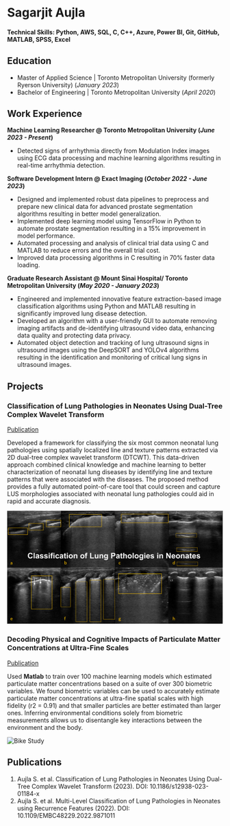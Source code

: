 # Sagarjit Aujla

#### Technical Skills: Python, AWS, SQL, C, C++, Azure, Power BI, Git, GitHub, MATLAB, SPSS, Excel

## Education			       		
- Master of Applied Science	| Toronto Metropolitan University (formerly Ryerson University) (_January 2023_)	 			        		
- Bachelor of Engineering | Toronto Metropolitan University (_April 2020_)

## Work Experience
**Machine Learning Researcher @ Toronto Metropolitan University (_June 2023 - Present_)**
- Detected signs of arrhythmia directly from Modulation Index images using ECG data processing and machine learning algorithms resulting in real-time arrhythmia detection. 

**Software Development Intern @ Exact Imaging	 (_October 2022 - June 2023_)**
- Designed and implemented robust data pipelines to preprocess and prepare new clinical data for advanced prostate segmentation algorithms resulting in better model generalization.
- Implemented deep learning model using TensorFlow in Python to automate prostate segmentation resulting in a 15% improvement in model performance.
- Automated processing and analysis of clinical trial data using C and MATLAB to reduce errors and the overall trial cost.
- Improved data processing algorithms in C resulting in 70% faster data loading.

**Graduate Research Assistant @ Mount Sinai Hospital/ Toronto Metropolitan University		 (_May 2020 - January 2023_)**
- Engineered and implemented innovative feature extraction-based image classification algorithms using Python and MATLAB resulting in significantly improved lung disease detection.
- Developed an algorithm with a user-friendly GUI to automate removing imaging artifacts and de-identifying ultrasound video data, enhancing data quality and protecting data privacy.
- Automated object detection and tracking of lung ultrasound signs in ultrasound images using the DeepSORT and YOLOv4 algorithms resulting in the identification and monitoring of critical lung signs in ultrasound images.


## Projects
### Classification of Lung Pathologies in Neonates Using Dual-Tree Complex Wavelet Transform
[Publication](https://biomedical-engineering-online.biomedcentral.com/articles/10.1186/s12938-023-01184-x)

Developed a framework for classifying the six most common neonatal lung pathologies using spatially localized line and texture patterns extracted via 2D dual-tree complex wavelet transform (DTCWT). This data-driven approach combined clinical knowledge and machine learning to better characterization of neonatal lung diseases by identifying line and texture patterns that were associated with the diseases. The proposed method provides a fully automated point-of-care tool that could screen and capture LUS morphologies associated with neonatal lung pathologies could aid in rapid and accurate diagnosis.

![Lung Pathologies](/img/LungPathologies.png)

### Decoding Physical and Cognitive Impacts of Particulate Matter Concentrations at Ultra-Fine Scales
[Publication](https://www.mdpi.com/1424-8220/22/11/4240)

Used **Matlab** to train over 100 machine learning models which estimated particulate matter concentrations based on a suite of over 300 biometric variables. We found biometric variables can be used to accurately estimate particulate matter concentrations at ultra-fine spatial scales with high fidelity (r2 = 0.91) and that smaller particles are better estimated than larger ones. Inferring environmental conditions solely from biometric measurements allows us to disentangle key interactions between the environment and the body.

![Bike Study](/assets/img/bike_study.jpeg)

## Publications
1. Aujla S. et al. Classification of Lung Pathologies in Neonates Using Dual-Tree Complex Wavelet Transform (2023). DOI: 10.1186/s12938-023-01184-x
2. Aujla S. et al. Multi-Level Classification of Lung Pathologies in Neonates using Recurrence Features (2022). DOI: 10.1109/EMBC48229.2022.9871011

